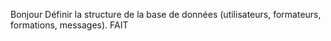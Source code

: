 Bonjour
Définir la structure de la base de données (utilisateurs, formateurs, formations, messages). FAIT

